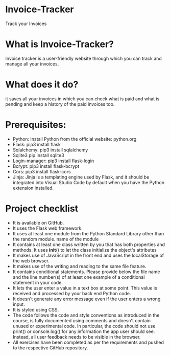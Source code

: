 # Invoice-Tracker
Track your Invoices
# What is Invoice-Tracker?
Invoice tracker is a user-friendly website through which you can track and manage all your invoices.

# What does it do?
it saves all your invoices in which you can check what is paid and what is pending and keep a history of the paid invoices too.

# Prerequisites:
- Python: Install Python from the official website: python.org
- Flask: pip3 install flask
- Sqlalchemy: pip3 install sqlalchemy
- Sqlite3 pip install sqlite3
- Login-manager: pip3 install flask-login
- Bcrypt: pip3 install flask-bcrypt
- Cors: pip3 install flask-cors
- Jinja: Jinja is a templating engine used by Flask, and it should be integrated into Visual Studio Code by default when you have the Python extension installed.

# Project checklist
- It is available on GitHub.
- It uses the Flask web framework.
- It uses at least one module from the Python Standard Library other than the random module. name of the module 
- It contains at least one class written by you that has both properties and methods. It uses __init__() to let the class initialize the object's attributes
- It makes use of JavaScript in the front end and uses the localStorage of the web browser.
- It makes use of the writing and reading to the same file feature.
- It contains conditional statements. Please provide below the file name and the line number(s) of at least one example of a conditional statement in your code.
- It lets the user enter a value in a text box at some point. This value is received and processed by your back end Python code.
- It doesn't generate any error message even if the user enters a wrong input.
- It is styled using CSS.
- The code follows the code and style conventions as introduced in the course, is fully documented using comments and doesn't contain unused or experimental code. In particular, the code should not use print() or console.log() for any information the app user should see. Instead, all user feedback needs to be visible in the browser.
- All exercises have been completed as per the requirements and pushed to the respective GitHub repository.
